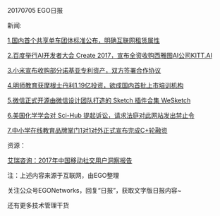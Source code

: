20170705 EGO日报

新闻:

[1.国内首个共享单车团体标准公布，明确互联网租赁属性](http://news.iresearch.cn/content/2017/07/269041.shtml)

[2.百度举行AI开发者大会 Create 2017，宣布全资收购西雅图AI公司KITT.AI](http://36kr.com/p/5082313.html?ktm_source=feed)

[3.小米宣布收购部分诺基亚专利资产，双方签署合作协议](http://www.pingwest.com/wire/xiaomi-nokia-patent/)

[4.明师教育获摩根士丹利1.19亿投资，欲成国内首批上市培训机构](http://tech.qq.com/a/20170705/035801.htm)

[5.微信正式开源由微信设计团队打造的 Sketch 插件合集 WeSketch](https://news.cnblogs.com/n/573177/)

[6.美国化学学会对 Sci-Hub 提起诉讼，请求法庭对此网站发出禁止令](https://news.cnblogs.com/n/573176/)

[7.中小学在线教育品牌掌门1对1对外正式宣布完成C+轮融资](http://tech.qq.com/a/20170705/037821.htm)

资源：

[艾瑞咨询：2017年中国移动社交用户洞察报告](http://report.iresearch.cn/report/201707/3020.shtml)

注：上述内容来源于互联网，由EGO整理

关注公众号EGONetworks，回复“日报”，获取文字版日报内容~

还有更多技术管理干货
